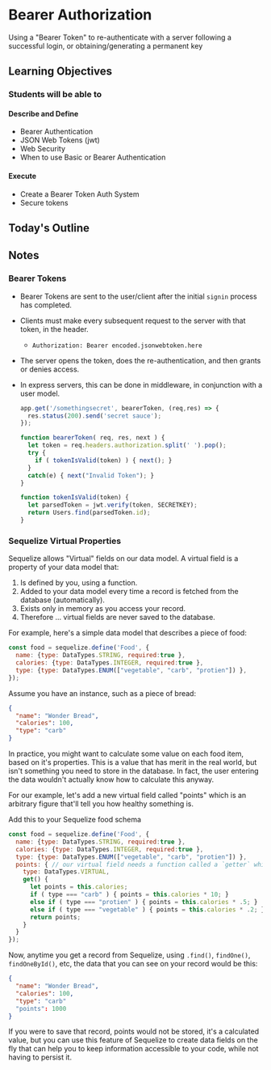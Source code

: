 # Bearer Authorization

Using a "Bearer Token" to re-authenticate with a server following a successful login, or obtaining/generating a permanent key

## Learning Objectives

### Students will be able to

#### Describe and Define

- Bearer Authentication
- JSON Web Tokens (jwt)
- Web Security
- When to use Basic or Bearer Authentication

#### Execute

- Create a Bearer Token Auth System
- Secure tokens

## Today's Outline

<!-- To Be Completed By Instructor -->

## Notes

### Bearer Tokens

- Bearer Tokens are sent to the user/client after the initial `signin` process has completed.
- Clients must make every subsequent request to the server with that token, in the header.
  - `Authorization: Bearer encoded.jsonwebtoken.here`
- The server opens the token, does the re-authentication, and then grants or denies access.
- In express servers, this can be done in middleware, in conjunction with a user model.

  ```javascript
  app.get('/somethingsecret', bearerToken, (req,res) => {
    res.status(200).send('secret sauce');
  });

  function bearerToken( req, res, next ) {
    let token = req.headers.authorization.split(' ').pop();
    try {
      if ( tokenIsValid(token) ) { next(); }
    }
    catch(e) { next("Invalid Token"); }
  }

  function tokenIsValid(token) {
    let parsedToken = jwt.verify(token, SECRETKEY);
    return Users.find(parsedToken.id);
  }
  ```

### Sequelize Virtual Properties

Sequelize allows "Virtual" fields on our data model. A virtual field is a property of your data model that:

1. Is defined by you, using a function.
2. Added to your data model every time a record is fetched from the database (automatically).
3. Exists only in memory as you access your record.
4. Therefore ... virtual fields are never saved to the database.

For example, here's a simple data model that describes a piece of food:

```javascript
const food = sequelize.define('Food', {
  name: {type: DataTypes.STRING, required:true },
  calories: {type: DataTypes.INTEGER, required:true },
  type: {type: DataTypes.ENUM(["vegetable", "carb", "protien"]) },
});
```

Assume you have an instance, such as a piece of bread:

```json
{
  "name": "Wonder Bread",
  "calories": 100,
  "type": "carb"
}
```

In practice, you might want to calculate some value on each food item, based on it's properties. This is a value that has merit in the real world, but isn't something you need to store in the database. In fact, the user entering the data wouldn't actually know how to calculate this anyway.

For our example, let's add a new virtual field called "points" which is an arbitrary figure that'll tell you how healthy something is.

Add this to your Sequelize food schema

```javascript
const food = sequelize.define('Food', {
  name: {type: DataTypes.STRING, required:true },
  calories: {type: DataTypes.INTEGER, required:true },
  type: {type: DataTypes.ENUM(["vegetable", "carb", "protien"]) },
  points: { // our virtual field needs a function called a `getter` which runs and uses it's return value.
    type: DataTypes.VIRTUAL,
    get() {
      let points = this.calories;
      if ( type === "carb" ) { points = this.calories * 10; }
      else if ( type === "protien" ) { points = this.calories * .5; }
      else if ( type === "vegetable" ) { points = this.calories * .2; }
      return points;
    }
  }
});
```

Now, anytime you get a record from Sequelize, using `.find()`, `findOne()`, `findOneById()`, etc, the data that you can see on your record would be this:

```json
{
  "name": "Wonder Bread",
  "calories": 100,
  "type": "carb"
  "points": 1000
}
```

If you were to save that record, points would not be stored, it's a calculated value, but you can use this feature of Sequelize to create data fields on the fly that can help you to keep information accessible to your code, while not having to persist it.
